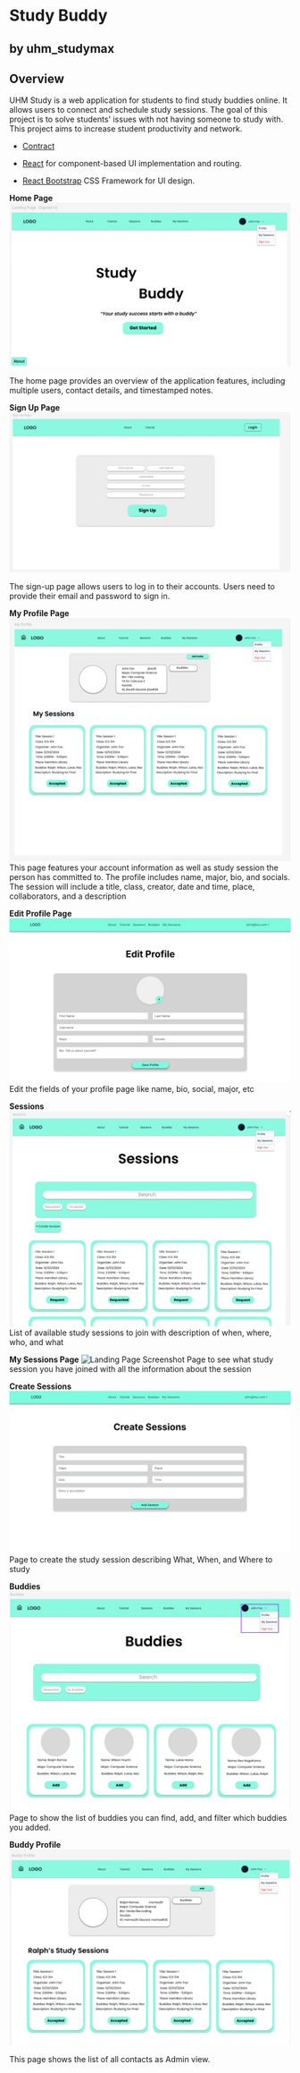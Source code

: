 # Study Buddy
## by uhm_studymax

## Overview

UHM Study is a web application for students to find study buddies online. It allows users to connect and schedule study sessions. The goal of this project is to solve students' issues with not having someone to study with. This project aims to increase student productivity and network.

* [Contract](https://docs.google.com/document/d/1CuqpTS5TcGMRY66bBHws0psp6xEzRiAeooaWMurNlUc/edit?usp=sharing) 

* [React](https://reactjs.org/) for component-based UI implementation and routing.
* [React Bootstrap](https://react-bootstrap.github.io/) CSS Framework for UI design.


**Home Page**
<img src="doc/landingPageSI.png" alt="Landing Page Screenshot">

The home page provides an overview of the application features, including multiple users, contact details, and timestamped notes.

**Sign Up Page**
<img src="doc/signUp.png" alt="Landing Page Screenshot">

The sign-up page allows users to log in to their accounts. Users need to provide their email and password to sign in.

**My Profile Page**
<img src="doc/myProfile.png" alt="Landing Page Screenshot">
This page features your account information as well as study session the person has committed to.  The profile includes name, major, bio, and socials. The session will include a title, class, creator, date and time, place, collaborators, and a description

**Edit Profile Page**
<img src="doc/editProf.png" alt="Landing Page Screenshot">
Edit the fields of your profile page like name, bio, social, major, etc

**Sessions**
<img src="doc/sessions.png" alt="Landing Page Screenshot">
List of available study sessions to join with description of when, where, who, and what

**My Sessions Page**
<img src="doc/mySession.png" alt="Landing Page Screenshot">
Page to see what study session you have joined with all the information about the session

**Create Sessions**
<img src="doc/CreateSes.png" alt="Landing Page Screenshot">
Page to create the study session describing What, When, and Where to study

**Buddies**
<img src="doc/buddies.png" alt="Landing Page Screenshot">
Page to show the list of buddies you can find, add, and filter which buddies you added.

**Buddy Profile**
<img src="doc/buddyProfile.png" alt="Landing Page Screenshot">

This page shows the list of all contacts as Admin view.


